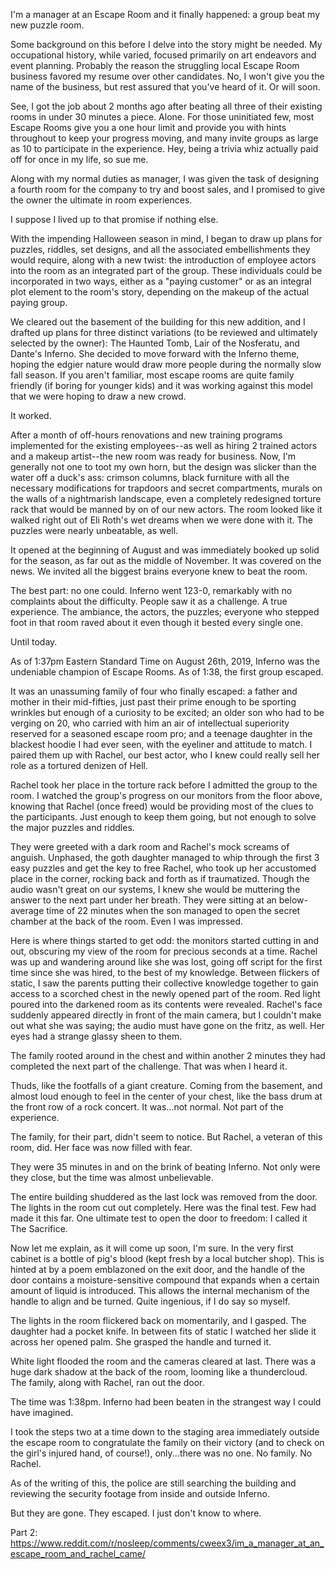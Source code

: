 I'm a manager at an Escape Room and it finally happened: a group beat my new puzzle room.

Some background on this before I delve into the story might be needed. My occupational history, while varied, focused primarily on art endeavors and event planning. Probably the reason the struggling local Escape Room business favored my resume over other candidates. No, I won't give you the name of the business, but rest assured that you've heard of it. Or will soon.

See, I got the job about 2 months ago after beating all three of their existing rooms in under 30 minutes a piece. Alone. For those uninitiated few, most Escape Rooms give you a one hour limit and provide you with hints throughout to keep your progress moving, and many invite groups as large as 10 to participate in the experience. Hey, being a trivia whiz actually paid off for once in my life, so sue me.

Along with my normal duties as manager, I was given the task of designing a fourth room for the company to try and boost sales, and I promised to give the owner the ultimate in room experiences.

I suppose I lived up to that promise if nothing else.

With the impending Halloween season in mind, I began to draw up plans for puzzles, riddles, set designs, and all the associated embellishments they would require, along with a new twist: the introduction of employee actors into the room as an integrated part of the group. These individuals could be incorporated in two ways, either as a "paying customer" or as an integral plot element to the room's story, depending on the makeup of the actual paying group.

We cleared out the basement of the building for this new addition, and I drafted up plans for three distinct variations (to be reviewed and ultimately selected by the owner): The Haunted Tomb, Lair of the Nosferatu, and Dante's Inferno. She decided to move forward with the Inferno theme, hoping the edgier nature would draw more people during the normally slow fall season. If you aren't familiar, most escape rooms are quite family friendly (if boring for younger kids) and it was working against this model that we were hoping to draw a new crowd.

It worked.

After a month of off-hours renovations and new training programs implemented for the existing employees--as well as hiring 2 trained actors and a makeup artist--the new room was ready for business. Now, I'm generally not one to toot my own horn, but the design was slicker than the water off a duck's ass: crimson columns, black furniture with all the necessary modifications for trapdoors and secret compartments, murals on the walls of a nightmarish landscape, even a completely redesigned torture rack that would be manned by on of our new actors. The room looked like it walked right out of Eli Roth's wet dreams when we were done with it. The puzzles were nearly unbeatable, as well.

It opened at the beginning of August and was immediately booked up solid for the season, as far out as the middle of November. It was covered on the news. We invited all the biggest brains everyone knew to beat the room.

The best part: no one could. Inferno went 123-0, remarkably with no complaints about the difficulty. People saw it as a challenge. A true experience. The ambiance, the actors, the puzzles; everyone who stepped foot in that room raved about it even though it bested every single one.

Until today.

As of 1:37pm Eastern Standard Time on August 26th, 2019, Inferno was the undeniable champion of Escape Rooms. As of 1:38, the first group escaped.

It was an unassuming family of four who finally escaped: a father and mother in their mid-fifties, just past their prime enough to be sporting wrinkles but enough of a curiosity to be excited; an older son who had to be verging on 20, who carried with him an air of intellectual superiority reserved for a seasoned escape room pro; and a teenage daughter in the blackest hoodie I had ever seen, with the eyeliner and attitude to match. I paired them up with Rachel, our best actor, who I knew could really sell her role as a tortured denizen of Hell.

Rachel took her place in the torture rack before I admitted the group to the room. I watched the group's progress on our monitors from the floor above, knowing that Rachel (once freed) would be providing most of the clues to the participants. Just enough to keep them going, but not enough to solve the major puzzles and riddles.

They were greeted with a dark room and Rachel's mock screams of anguish. Unphased, the goth daughter managed to whip through the first 3 easy puzzles and get the key to free Rachel, who took up her accustomed place in the corner, rocking back and forth as if traumatized. Though the audio wasn't great on our systems, I knew she would be muttering the answer to the next part under her breath. They were sitting at an below-average time of 22 minutes when the son managed to open the secret chamber at the back of the room. Even I was impressed.

Here is where things started to get odd: the monitors started cutting in and out, obscuring my view of the room for precious seconds at a time. Rachel was up and wandering around like she was lost, going off script for the first time since she was hired, to the best of my knowledge. Between flickers of static, I saw the parents putting their collective knowledge together to gain access to a scorched chest in the newly opened part of the room. Red light poured into the darkened room as its contents were revealed. Rachel's face suddenly appeared directly in front of the main camera, but I couldn't make out what she was saying; the audio must have gone on the fritz, as well.  Her eyes had a strange glassy sheen to them.

The family rooted around in the chest and within another 2 minutes they had completed the next part of the challenge. That was when I heard it.

Thuds, like the footfalls of a giant creature. Coming from the basement, and almost loud enough to feel in the center of your chest, like the bass drum at the front row of a rock concert. It was...not normal. Not part of the experience.

The family, for their part, didn't seem to notice. But Rachel, a veteran of this room, did. Her face was now filled with fear.

They were 35 minutes in and on the brink of beating Inferno. Not only were they close, but the time was almost unbelievable. 

The entire building shuddered as the last lock was removed from the door. The lights in the room cut out completely. Here was the final test. Few had made it this far. One ultimate test to open the door to freedom: I called it The Sacrifice.

Now let me explain, as it will come up soon, I'm sure. In the very first cabinet is a bottle of pig's blood (kept fresh by a local butcher shop). This is hinted at by a poem emblazoned on the exit door, and the handle of the door contains a moisture-sensitive compound that expands when a certain amount of liquid is introduced. This allows the internal mechanism of the handle to align and be turned. Quite ingenious, if I do say so myself.

The lights in the room flickered back on momentarily, and I gasped. The daughter had a pocket knife. In between fits of static I watched her slide it across her opened palm. She grasped the handle and turned it.

White light flooded the room and the cameras  cleared at last. There was a huge dark shadow at the back of the room, looming like a thundercloud. The family, along with Rachel, ran out the door.

The time was 1:38pm. Inferno had been beaten in the strangest way I could have imagined. 

I took the steps two at a time down to the staging area immediately outside the escape room to congratulate the family on their victory (and to check on the girl's injured hand, of course!), only...there was no one. No family. No Rachel.

As of the writing of this, the police are still searching the building and reviewing the security footage from inside and outside Inferno.

But they are gone. They escaped. I just don't know to where.

Part 2: https://www.reddit.com/r/nosleep/comments/cweex3/im_a_manager_at_an_escape_room_and_rachel_came/